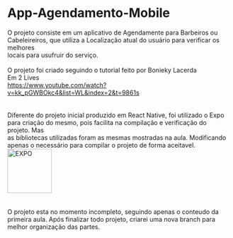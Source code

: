 # App-Agendamento-Mobile</br>
O projeto consiste em um aplicativo de Agendamente para Barbeiros ou Cabeleireiros, que utiliza a Localização atual do usuário para verificar os melhores</br>
locais para usufruir do serviço.</br>
</br>
O projeto foi criado seguindo o tutorial feito por Bonieky Lacerda</br>
Em 2 Lives</br>
https://www.youtube.com/watch?v=kk_pGWBOkc4&list=WL&index=2&t=9861s </br>
</br>
</br>
Diferente do projeto inicial produzido em React Native, foi utilizado o Expo para criação do mesmo, pois facilita na compilação e verificação do projeto. Mas </br>
as bibliotecas utilizadas foram as mesmas mostradas na aula. Modificando apenas o necessário para compilar o projeto de forma aceitavel.</br>
<img src="https://cdn.icon-icons.com/icons2/2389/PNG/512/expo_logo_icon_145293.png" width="100px" height="100px" title="EXPO"> </br>
</br>
</br>
O projeto esta no momento incompleto, seguindo apenas o conteudo da primeira aula. Após finalizar todo projeto, criarei uma nova branch para melhor organização das partes.</br>
